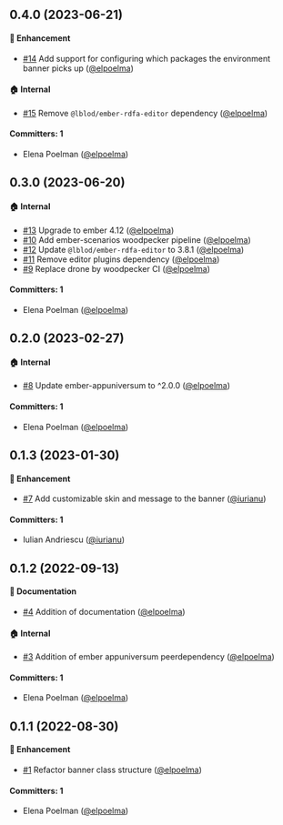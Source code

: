 


## 0.4.0 (2023-06-21)

#### :rocket: Enhancement
* [#14](https://github.com/lblod/ember-environment-banner/pull/14) Add support for configuring which packages the environment banner picks up ([@elpoelma](https://github.com/elpoelma))

#### :house: Internal
* [#15](https://github.com/lblod/ember-environment-banner/pull/15) Remove `@lblod/ember-rdfa-editor` dependency ([@elpoelma](https://github.com/elpoelma))

#### Committers: 1
- Elena Poelman ([@elpoelma](https://github.com/elpoelma))

## 0.3.0 (2023-06-20)

#### :house: Internal
* [#13](https://github.com/lblod/ember-environment-banner/pull/13) Upgrade to ember 4.12 ([@elpoelma](https://github.com/elpoelma))
* [#10](https://github.com/lblod/ember-environment-banner/pull/10) Add ember-scenarios woodpecker pipeline ([@elpoelma](https://github.com/elpoelma))
* [#12](https://github.com/lblod/ember-environment-banner/pull/12) Update `@lblod/ember-rdfa-editor` to 3.8.1 ([@elpoelma](https://github.com/elpoelma))
* [#11](https://github.com/lblod/ember-environment-banner/pull/11) Remove editor plugins dependency ([@elpoelma](https://github.com/elpoelma))
* [#9](https://github.com/lblod/ember-environment-banner/pull/9) Replace drone by woodpecker CI ([@elpoelma](https://github.com/elpoelma))

#### Committers: 1
- Elena Poelman ([@elpoelma](https://github.com/elpoelma))

## 0.2.0 (2023-02-27)

#### :house: Internal
* [#8](https://github.com/lblod/ember-environment-banner/pull/8) Update ember-appuniversum to ^2.0.0 ([@elpoelma](https://github.com/elpoelma))

#### Committers: 1
- Elena Poelman ([@elpoelma](https://github.com/elpoelma))

## 0.1.3 (2023-01-30)

#### :rocket: Enhancement
* [#7](https://github.com/lblod/ember-environment-banner/pull/7) Add customizable skin and message to the banner ([@iurianu](https://github.com/iurianu))

#### Committers: 1
- Iulian Andriescu ([@iurianu](https://github.com/iurianu))

## 0.1.2 (2022-09-13)

#### :memo: Documentation
* [#4](https://github.com/lblod/ember-environment-banner/pull/4) Addition of documentation ([@elpoelma](https://github.com/elpoelma))

#### :house: Internal
* [#3](https://github.com/lblod/ember-environment-banner/pull/3) Addition of ember appuniversum peerdependency ([@elpoelma](https://github.com/elpoelma))

#### Committers: 1
- Elena Poelman ([@elpoelma](https://github.com/elpoelma))

## 0.1.1 (2022-08-30)

#### :rocket: Enhancement
* [#1](https://github.com/lblod/ember-environment-banner/pull/1) Refactor banner class structure ([@elpoelma](https://github.com/elpoelma))

#### Committers: 1
- Elena Poelman ([@elpoelma](https://github.com/elpoelma))



